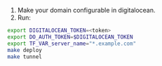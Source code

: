 
1. Make your domain configurable in digitalocean.
2. Run:
```bash
export DIGITALOCEAN_TOKEN=<token>
export DO_AUTH_TOKEN=$DIGITALOCEAN_TOKEN
export TF_VAR_server_name="*.example.com"
make deploy
make tunnel
```
